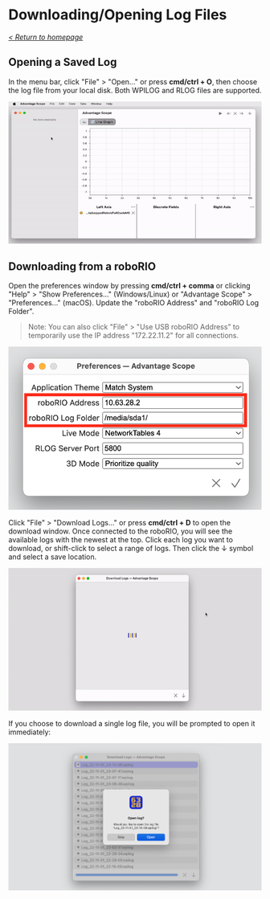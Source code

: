 # Downloading/Opening Log Files

_[< Return to homepage](/docs/INDEX.md)_

## Opening a Saved Log

In the menu bar, click "File" > "Open..." or press **cmd/ctrl + O**, then choose the log file from your local disk. Both WPILOG and RLOG files are supported.

![Opening a saved log](/docs/img/open-file-1.gif)

## Downloading from a roboRIO

Open the preferences window by pressing **cmd/ctrl + comma** or clicking "Help" > "Show Preferences..." (Windows/Linux) or "Advantage Scope" > "Preferences..." (macOS). Update the "roboRIO Address" and "roboRIO Log Folder".

> Note: You can also click "File" > "Use USB roboRIO Address" to temporarily use the IP address "172.22.11.2" for all connections.

![Diagram of roboRIO preferences](/docs/img/open-file-2.png)

Click "File" > "Download Logs..." or press **cmd/ctrl + D** to open the download window. Once connected to the roboRIO, you will see the available logs with the newest at the top. Click each log you want to download, or shift-click to select a range of logs. Then click the ↓ symbol and select a save location.

![Downloading log files](/docs/img/open-file-3.gif)

If you choose to download a single log file, you will be prompted to open it immediately:

![Prompt to open log file](/docs/img/open-file-4.png)

